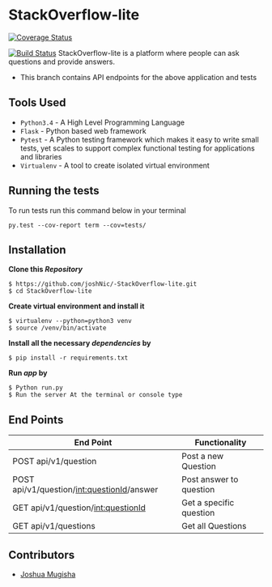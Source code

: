 # StackOverflow-lite 
[![Coverage Status](https://coveralls.io/repos/github/joshNic/Stack0verflow-lite/badge.svg?branch=tests)](https://coveralls.io/github/joshNic/Stack0verflow-lite?branch=tests)

[![Build Status](https://travis-ci.org/joshNic/Stack0verflow-lite.svg?branch=tests)](https://travis-ci.org/joshNic/Stack0verflow-lite)
StackOverflow-lite is a platform where people can ask questions and provide answers.

- This branch contains API endpoints for the above application and tests

## Tools Used
- `Python3.4` - A High Level Programming Language
- `Flask` - Python based web framework
- `Pytest` - A Python testing  framework which makes it easy to write small tests, yet scales to support complex functional testing for applications and libraries
- `Virtualenv` - A tool to create isolated virtual environment

## Running the tests
To run tests run this command below in your terminal

```
py.test --cov-report term --cov=tests/
```

## Installation
**Clone this _Repository_**
```
$ https://github.com/joshNic/-StackOverflow-lite.git
$ cd StackOverflow-lite
```
**Create virtual environment and install it**
```
$ virtualenv --python=python3 venv
$ source /venv/bin/activate
```
**Install all the necessary _dependencies_ by**
```
$ pip install -r requirements.txt
```
**Run _app_ by**
```
$ Python run.py
$ Run the server At the terminal or console type
```
## End Points
|           End Point                      |            Functionality                   |
|   -------------------------------------- | -----------------------------------------  |
|     POST   api/v1/question           |             Post a new Question           |
|     POST api/v1/question/<int:questionId>/answer        |         Post answer to question            |
|     GET  api/v1/question/<int:questionId>  |             Get a specific question          |
|     GET  api/v1/questions         |            Get all Questions          |


## Contributors
- [Joshua Mugisha](https://github.com/joshNic)